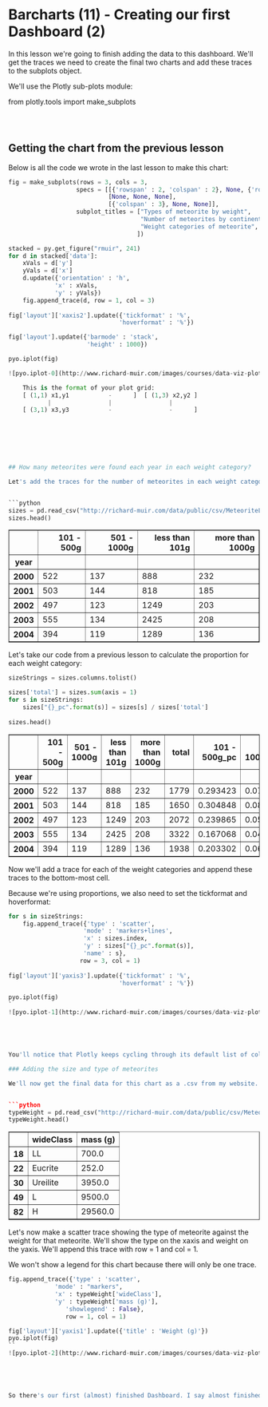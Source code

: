 
# Barcharts (11) - Creating our first Dashboard (2)

In this lesson we're going to finish adding the data to this dashboard. We'll get the traces we need to create the final two charts and add these traces to the subplots object.



We'll use the Plotly sub-plots module:



from plotly.tools import make_subplots



```python

 
```





## Getting the chart from the previous lesson

Below is all the code we wrote in the last lesson to make this chart:


```python
fig = make_subplots(rows = 3, cols = 3,
                   specs = [[{'rowspan' : 2, 'colspan' : 2}, None, {'rowspan' : 2}],
                            [None, None, None],
                            [{'colspan' : 3}, None, None]],
                   subplot_titles = ["Types of meteorite by weight", 
                                     "Number of meteorites by continent",
                                     "Weight categories of meteorite",
                                    ])

stacked = py.get_figure("rmuir", 241)
for d in stacked['data']:
    xVals = d['y']
    yVals = d['x']
    d.update({'orientation' : 'h',
             'x' : xVals,
             'y' : yVals})
    fig.append_trace(d, row = 1, col = 3)
    
fig['layout']['xaxis2'].update({'tickformat' : '%',
                               'hoverformat' : '%'})

fig['layout'].update({'barmode' : 'stack',
                      'height' : 1000})

pyo.iplot(fig)

![pyo.iplot-0](http://www.richard-muir.com/images/courses/data-viz-plotly-python/testSection/Barcharts%20(11)%20-%20Creating%20our%20first%20Dashboard%20(2)/pyo.iplot-0.png)```

    This is the format of your plot grid:
    [ (1,1) x1,y1           -      ]  [ (1,3) x2,y2 ]
           |                |                |       
    [ (3,1) x3,y3           -                -      ]
    
    





## How many meteorites were found each year in each weight category?

Let's add the traces for the number of meteorites in each weight category which were found each year. We'll get this data from my website:


```python
sizes = pd.read_csv("http://richard-muir.com/data/public/csv/MeteoriteLandingsbyWeightPerYear.csv", index_col = 0)
sizes.head()
```




<div>
<table border="1" class="dataframe">
  <thead>
    <tr style="text-align: right;">
      <th></th>
      <th>101 - 500g</th>
      <th>501 - 1000g</th>
      <th>less than 101g</th>
      <th>more than 1000g</th>
    </tr>
    <tr>
      <th>year</th>
      <th></th>
      <th></th>
      <th></th>
      <th></th>
    </tr>
  </thead>
  <tbody>
    <tr>
      <th>2000</th>
      <td>522</td>
      <td>137</td>
      <td>888</td>
      <td>232</td>
    </tr>
    <tr>
      <th>2001</th>
      <td>503</td>
      <td>144</td>
      <td>818</td>
      <td>185</td>
    </tr>
    <tr>
      <th>2002</th>
      <td>497</td>
      <td>123</td>
      <td>1249</td>
      <td>203</td>
    </tr>
    <tr>
      <th>2003</th>
      <td>555</td>
      <td>134</td>
      <td>2425</td>
      <td>208</td>
    </tr>
    <tr>
      <th>2004</th>
      <td>394</td>
      <td>119</td>
      <td>1289</td>
      <td>136</td>
    </tr>
  </tbody>
</table>
</div>



Let's take our code from a previous lesson to calculate the proportion for each weight category:


```python
sizeStrings = sizes.columns.tolist()

sizes['total'] = sizes.sum(axis = 1)
for s in sizeStrings:
    sizes["{}_pc".format(s)] = sizes[s] / sizes['total']
    
sizes.head()
```




<div>
<table border="1" class="dataframe">
  <thead>
    <tr style="text-align: right;">
      <th></th>
      <th>101 - 500g</th>
      <th>501 - 1000g</th>
      <th>less than 101g</th>
      <th>more than 1000g</th>
      <th>total</th>
      <th>101 - 500g_pc</th>
      <th>501 - 1000g_pc</th>
      <th>less than 101g_pc</th>
      <th>more than 1000g_pc</th>
    </tr>
    <tr>
      <th>year</th>
      <th></th>
      <th></th>
      <th></th>
      <th></th>
      <th></th>
      <th></th>
      <th></th>
      <th></th>
      <th></th>
    </tr>
  </thead>
  <tbody>
    <tr>
      <th>2000</th>
      <td>522</td>
      <td>137</td>
      <td>888</td>
      <td>232</td>
      <td>1779</td>
      <td>0.293423</td>
      <td>0.077010</td>
      <td>0.499157</td>
      <td>0.130410</td>
    </tr>
    <tr>
      <th>2001</th>
      <td>503</td>
      <td>144</td>
      <td>818</td>
      <td>185</td>
      <td>1650</td>
      <td>0.304848</td>
      <td>0.087273</td>
      <td>0.495758</td>
      <td>0.112121</td>
    </tr>
    <tr>
      <th>2002</th>
      <td>497</td>
      <td>123</td>
      <td>1249</td>
      <td>203</td>
      <td>2072</td>
      <td>0.239865</td>
      <td>0.059363</td>
      <td>0.602799</td>
      <td>0.097973</td>
    </tr>
    <tr>
      <th>2003</th>
      <td>555</td>
      <td>134</td>
      <td>2425</td>
      <td>208</td>
      <td>3322</td>
      <td>0.167068</td>
      <td>0.040337</td>
      <td>0.729982</td>
      <td>0.062613</td>
    </tr>
    <tr>
      <th>2004</th>
      <td>394</td>
      <td>119</td>
      <td>1289</td>
      <td>136</td>
      <td>1938</td>
      <td>0.203302</td>
      <td>0.061404</td>
      <td>0.665119</td>
      <td>0.070175</td>
    </tr>
  </tbody>
</table>
</div>



Now we'll add a trace for each of the weight categories and append these traces to the bottom-most cell.

Because we're using proportions, we also need to set the tickformat and hoverformat:


```python
for s in sizeStrings:
    fig.append_trace({'type' : 'scatter',
                     'mode' : 'markers+lines',
                     'x' : sizes.index,
                     'y' : sizes["{}_pc".format(s)],
                     'name' : s},
                    row = 3, col = 1)
    
fig['layout']['yaxis3'].update({'tickformat' : '%',
                               'hoverformat' : '%'})

pyo.iplot(fig)
`
![pyo.iplot-1](http://www.richard-muir.com/images/courses/data-viz-plotly-python/testSection/Barcharts%20(11)%20-%20Creating%20our%20first%20Dashboard%20(2)/pyo.iplot-1.png)``





You'll notice that Plotly keeps cycling through its default list of colours as we add each additional trace. We'll set the colours ourselves later to avoid this behaviour.

### Adding the size and type of meteorites

We'll now get the final data for this chart as a .csv from my website. This .csv file contains information on the type of and weight of each meteorite.


```python
typeWeight = pd.read_csv("http://richard-muir.com/data/public/csv/MeteoriteLandingsbyWeightAndType.csv", index_col = 0)
typeWeight.head()
```




<div>
<table border="1" class="dataframe">
  <thead>
    <tr style="text-align: right;">
      <th></th>
      <th>wideClass</th>
      <th>mass (g)</th>
    </tr>
  </thead>
  <tbody>
    <tr>
      <th>18</th>
      <td>LL</td>
      <td>700.0</td>
    </tr>
    <tr>
      <th>22</th>
      <td>Eucrite</td>
      <td>252.0</td>
    </tr>
    <tr>
      <th>30</th>
      <td>Ureilite</td>
      <td>3950.0</td>
    </tr>
    <tr>
      <th>49</th>
      <td>L</td>
      <td>9500.0</td>
    </tr>
    <tr>
      <th>82</th>
      <td>H</td>
      <td>29560.0</td>
    </tr>
  </tbody>
</table>
</div>



Let's now make a scatter trace showing the type of meteorite against the weight for that meteorite. We'll show the type on the xaxis and weight on the yaxis. We'll append this trace with row = 1 and col = 1.

We won't show a legend for this chart because there will only be one trace.


```python
fig.append_trace({'type' : 'scatter',
             'mode' : "markers",
             'x' : typeWeight['wideClass'],
             'y' : typeWeight['mass (g)'],
                'showlegend' : False},
                row = 1, col = 1)

fig['layout']['yaxis1'].update({'title' : 'Weight (g)'})
pyo.iplot(fig)
``
![pyo.iplot-2](http://www.richard-muir.com/images/courses/data-viz-plotly-python/testSection/Barcharts%20(11)%20-%20Creating%20our%20first%20Dashboard%20(2)/pyo.iplot-2.png)`





So there's our first (almost) finished Dashboard. I say almost finished because we still have some work to do to style the chart. We should change the colours so the dashboard itself looks coherent, set the hover behaviour so that it's optimal for all the charts and find a way to break up the legend items so it's clear they relate to different charts.

